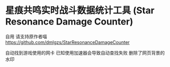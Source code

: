# 星痕共鸣实时战斗数据统计工具 (Star Resonance Damage Counter)
自用 请支持原作者喵 https://github.com/dmlgzs/StarResonanceDamageCounter


自动找到游戏使用的网卡 已知使用加速器会导致自动查找失败
删除了网页背景的水印
